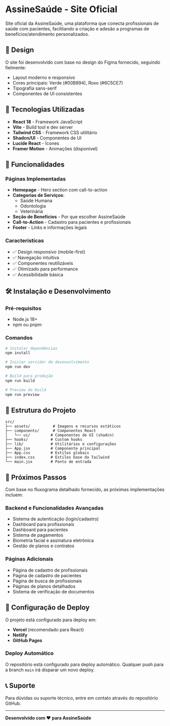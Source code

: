 # AssineSaúde - Site Oficial

Site oficial da AssineSaúde, uma plataforma que conecta profissionais de saúde com pacientes, facilitando a criação e adesão a programas de benefícios/atendimento personalizados.

## 🎨 Design

O site foi desenvolvido com base no design do Figma fornecido, seguindo fielmente:
- Layout moderno e responsivo
- Cores principais: Verde (#00B894), Roxo (#6C5CE7)
- Tipografia sans-serif
- Componentes de UI consistentes

## 🚀 Tecnologias Utilizadas

- **React 18** - Framework JavaScript
- **Vite** - Build tool e dev server
- **Tailwind CSS** - Framework CSS utilitário
- **Shadcn/UI** - Componentes de UI
- **Lucide React** - Ícones
- **Framer Motion** - Animações (disponível)

## 📱 Funcionalidades

### Páginas Implementadas
- **Homepage** - Hero section com call-to-action
- **Categorias de Serviços**:
  - Saúde Humana
  - Odontologia
  - Veterinária
- **Seção de Benefícios** - Por que escolher AssineSaúde
- **Call-to-Action** - Cadastro para pacientes e profissionais
- **Footer** - Links e informações legais

### Características
- ✅ Design responsivo (mobile-first)
- ✅ Navegação intuitiva
- ✅ Componentes reutilizáveis
- ✅ Otimizado para performance
- ✅ Acessibilidade básica

## 🛠️ Instalação e Desenvolvimento

### Pré-requisitos
- Node.js 18+ 
- npm ou pnpm

### Comandos

```bash
# Instalar dependências
npm install

# Iniciar servidor de desenvolvimento
npm run dev

# Build para produção
npm run build

# Preview do build
npm run preview
```

## 📁 Estrutura do Projeto

```
src/
├── assets/          # Imagens e recursos estáticos
├── components/      # Componentes React
│   └── ui/         # Componentes de UI (shadcn)
├── hooks/          # Custom hooks
├── lib/            # Utilitários e configurações
├── App.jsx         # Componente principal
├── App.css         # Estilos globais
├── index.css       # Estilos base do Tailwind
└── main.jsx        # Ponto de entrada
```

## 🎯 Próximos Passos

Com base no fluxograma detalhado fornecido, as próximas implementações incluem:

### Backend e Funcionalidades Avançadas
- Sistema de autenticação (login/cadastro)
- Dashboard para profissionais
- Dashboard para pacientes
- Sistema de pagamentos
- Biometria facial e assinatura eletrônica
- Gestão de planos e contratos

### Páginas Adicionais
- Página de cadastro de profissionais
- Página de cadastro de pacientes
- Página de busca de profissionais
- Páginas de planos detalhados
- Sistema de verificação de documentos

## 🔧 Configuração de Deploy

O projeto está configurado para deploy em:
- **Vercel** (recomendado para React)
- **Netlify**
- **GitHub Pages**

### Deploy Automático
O repositório está configurado para deploy automático. Qualquer push para a branch `main` irá disparar um novo deploy.

## 📞 Suporte

Para dúvidas ou suporte técnico, entre em contato através do repositório GitHub.

---

**Desenvolvido com ❤️ para AssineSaúde**

